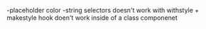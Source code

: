 -placeholder color
-string selectors doesn't work with withstyle + makestyle hook doen't work inside of a class componenet
